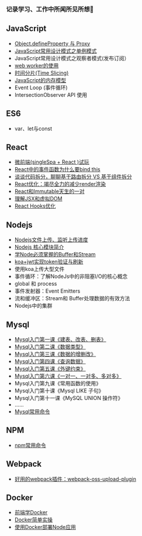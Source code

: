 
### 记录学习、工作中所闻所见所想🚀

## JavaScript
- [Object.defineProperty 与 Proxy](https://github.com/Vibing/blog/issues/26)
- [JavaScript常用设计模式之单例模式](https://github.com/Vibing/blog/issues/12)
- JavaScript常用设计模式之观察者模式(发布订阅）
- [web worker的使用](https://github.com/Vibing/blog/issues/21)
- [时间分片(Time Slicing)](https://github.com/Vibing/blog/issues/22)
- [JavaScript的内存模型](https://github.com/Vibing/blog/issues/28)
- Event Loop (事件循环)
- IntersectionObserver API 使用

## ES6
- var、let与const

## React
- [微前端(singleSpa + React )试玩](https://github.com/Vibing/blog/issues/20)
- [React中的事件函数为什么要bind this](https://github.com/Vibing/blog/issues/13)
- [谈谈代码拆分，聊聊基于路由拆分 VS 基于组件拆分](https://github.com/Vibing/blog/issues/5)
- [React优化：竭尽全力的减少render渲染](https://github.com/Vibing/blog/issues/3)
- [React和Immutable天生的一对](https://github.com/Vibing/blog/issues/2)
- [理解JSX和虚拟DOM](https://github.com/Vibing/blog/issues/1)
- [React Hooks优化](https://github.com/Vibing/blog/issues/27)


## Nodejs
- [Nodejs文件上传、监听上传进度](https://github.com/Vibing/blog/issues/23)
- [Nodejs 核心模块简介](https://github.com/Vibing/blog/issues/10)
- [学Node必须掌握的Buffer和Stream](https://github.com/Vibing/blog/issues/11)
- [koa+jwt实现token验证与刷新](https://github.com/Vibing/blog/issues/7)
- 使用koa上传大型文件
- 事件循环：了解NodeJs中的非阻塞I/O的核心概念
- global 和 process 
- 事件发射器：Event Emitters
- 流和缓冲区：Stream和 Buffer处理数据的有效方法
- Nodejs中的集群

## Mysql
- [Mysql入门第一课《建表、改表、删表》](https://github.com/Vibing/blog/issues/14)
- [Mysql入门第二课《数据类型》](https://github.com/Vibing/blog/issues/15)
- [Mysql入门第三课《数据的增删改》](https://github.com/Vibing/blog/issues/16)
- [Mysql入门第四课《查询数据》](https://github.com/Vibing/blog/issues/17)
- [Mysql入门第五课《外键约束》](https://github.com/Vibing/blog/issues/18)
- [Mysql入门第六课《一对一、一对多、多对多》](https://github.com/Vibing/blog/issues/19)
- Mysql入门第九课《常用函数的使用》
- Mysql入门第十课《Mysql LIKE 子句》
- Mysql入门第十一课《MySQL UNION 操作符》
- ......
- [Mysql常用命令](https://github.com/Vibing/blog/issues/6)


## NPM
- [npm常用命令](https://github.com/Vibing/blog/issues/4)

## Webpack
- [好用的webpack插件：webpack-oss-upload-plugin](https://github.com/Vibing/blog/issues/25)

## Docker
- [前端学Docker](https://github.com/Vibing/blog/issues/8)
- [Docker简单实操](https://github.com/Vibing/blog/issues/24)
- [使用Docker部署Node应用](https://github.com/Vibing/blog/issues/9)



